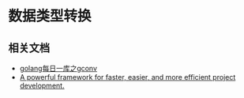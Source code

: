# 数据类型转换

## 相关文档

- [golang每日一库之gconv](http://blog.dd95828.com/articles/2025/04/07/1743987204778.html)
- [A powerful framework for faster, easier, and more efficient project development.](https://github.com/gogf/gf)